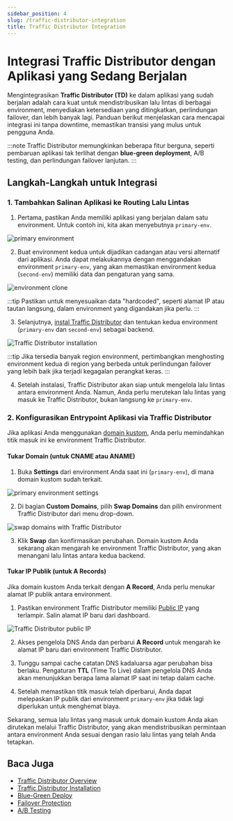 ```yaml
---
sidebar_position: 4
slug: /traffic-distributor-integration
title: Traffic Distributor Integration
---
```


# Integrasi Traffic Distributor dengan Aplikasi yang Sedang Berjalan

Mengintegrasikan **Traffic Distributor (TD)** ke dalam aplikasi yang sudah berjalan adalah cara kuat untuk mendistribusikan lalu lintas di berbagai environment, menyediakan ketersediaan yang ditingkatkan, perlindungan failover, dan lebih banyak lagi. Panduan berikut menjelaskan cara mencapai integrasi ini tanpa downtime, memastikan transisi yang mulus untuk pengguna Anda.

:::note
Traffic Distributor memungkinkan beberapa fitur berguna, seperti pembaruan aplikasi tak terlihat dengan **blue-green deployment**, A/B testing, dan perlindungan failover lanjutan.
:::

## Langkah-Langkah untuk Integrasi

### 1. Tambahkan Salinan Aplikasi ke Routing Lalu Lintas

1. Pertama, pastikan Anda memiliki aplikasi yang berjalan dalam satu environment. Untuk contoh ini, kita akan menyebutnya `primary-env`.
   
<img src="https://assets.dewacloud.com/dewacloud-docs/application_settings/traffic-distributor/traffic-distributor-integration/01-primary-environment.png" alt="primary environment" max-width="100%"/>

2. Buat environment kedua untuk dijadikan cadangan atau versi alternatif dari aplikasi. Anda dapat melakukannya dengan menggandakan environment `primary-env`, yang akan memastikan environment kedua (`second-env`) memiliki data dan pengaturan yang sama.
   
<img src="https://assets.dewacloud.com/dewacloud-docs/application_settings/traffic-distributor/traffic-distributor-integration/02-environment-clone.png" alt="environment clone" max-width="100%"/>

   :::tip
   Pastikan untuk menyesuaikan data "hardcoded", seperti alamat IP atau tautan langsung, dalam environment yang digandakan jika perlu.
   :::

3. Selanjutnya, [instal Traffic Distributor](<https://docs.dewacloud.com/docs/traffic-distributor-installation/>) dan tentukan kedua environment (`primary-env` dan `second-env`) sebagai backend.
   
<img src="https://assets.dewacloud.com/dewacloud-docs/application_settings/traffic-distributor/traffic-distributor-integration/03-traffic-distributor-installation.png" alt="Traffic Distributor installation" max-width="100%"/>

   :::tip
   Jika tersedia banyak region environment, pertimbangkan menghosting environment kedua di region yang berbeda untuk perlindungan failover yang lebih baik jika terjadi kegagalan perangkat keras.
   :::

4. Setelah instalasi, Traffic Distributor akan siap untuk mengelola lalu lintas antara environment Anda. Namun, Anda perlu merutekan lalu lintas yang masuk ke Traffic Distributor, bukan langsung ke `primary-env`.

### 2. Konfigurasikan Entrypoint Aplikasi via Traffic Distributor

Jika aplikasi Anda menggunakan [domain kustom](<https://docs.dewacloud.com/docs/custom-domains/>), Anda perlu memindahkan titik masuk ini ke environment Traffic Distributor.

#### Tukar Domain (untuk CNAME atau ANAME)

1. Buka **Settings** dari environment Anda saat ini (`primary-env`), di mana domain kustom sudah terkait.
   
<img src="https://assets.dewacloud.com/dewacloud-docs/application_settings/traffic-distributor/traffic-distributor-integration/05-primary-environment-settings.png" alt="primary environment settings" max-width="100%"/>

2. Di bagian **Custom Domains**, pilih **Swap Domains** dan pilih environment Traffic Distributor dari menu drop-down.

<img src="https://assets.dewacloud.com/dewacloud-docs/application_settings/traffic-distributor/traffic-distributor-integration/06-swap-domains-with-traffic-distributor.png" alt="swap domains with Traffic Distributor" max-width="100%"/>

3. Klik **Swap** dan konfirmasikan perubahan. Domain kustom Anda sekarang akan mengarah ke environment Traffic Distributor, yang akan menangani lalu lintas antara kedua backend.

#### Tukar IP Publik (untuk A Records)

Jika domain kustom Anda terkait dengan **A Record**, Anda perlu menukar alamat IP publik antara environment.

1. Pastikan environment Traffic Distributor memiliki [Public IP](<https://docs.dewacloud.com/docs/public-ip/>) yang terlampir. Salin alamat IP baru dari dashboard.
   
<img src="https://assets.dewacloud.com/dewacloud-docs/application_settings/traffic-distributor/traffic-distributor-integration/07-traffic-distributor-public-ip.png" alt="Traffic Distributor public IP" max-width="100%"/>

2. Akses pengelola DNS Anda dan perbarui **A Record** untuk mengarah ke alamat IP baru dari environment Traffic Distributor.

3. Tunggu sampai cache catatan DNS kadaluarsa agar perubahan bisa berlaku. Pengaturan **TTL** (Time To Live) dalam pengelola DNS Anda akan menunjukkan berapa lama alamat IP saat ini tetap dalam cache.

4. Setelah memastikan titik masuk telah diperbarui, Anda dapat melepaskan IP publik dari environment `primary-env` jika tidak lagi diperlukan untuk menghemat biaya.

Sekarang, semua lalu lintas yang masuk untuk domain kustom Anda akan dirutekan melalui Traffic Distributor, yang akan mendistribusikan permintaan antara environment Anda sesuai dengan rasio lalu lintas yang telah Anda tetapkan.

## Baca Juga

- [Traffic Distributor Overview](<https://docs.dewacloud.com/docs/traffic-distributor/>)
- [Traffic Distributor Installation](<https://docs.dewacloud.com/docs/traffic-distributor-installation/>)
- [Blue-Green Deploy](<https://docs.dewacloud.com/docs/blue-green-deploy/>)
- [Failover Protection](<https://docs.dewacloud.com/docs/failover-protection/>)
- [A/B Testing](<https://docs.dewacloud.com/docs/ab-testing/>)